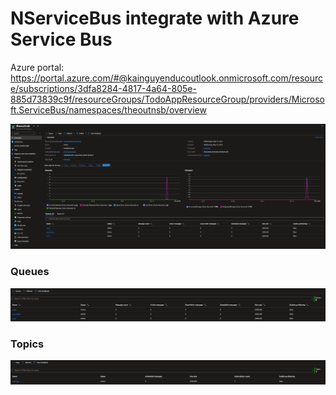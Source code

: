 # NServiceBus integrate with Azure Service Bus

Azure portal: https://portal.azure.com/#@kainguyenducoutlook.onmicrosoft.com/resource/subscriptions/3dfa8284-4817-4a64-805e-885d73839c9f/resourceGroups/TodoAppResourceGroup/providers/Microsoft.ServiceBus/namespaces/theoutnsb/overview

![alt text](../../../../../.github/NServiceBus/thumbnail.png)

### Queues

![alt text](../../../../../.github/NServiceBus/queues.png)

### Topics

![alt text](../../../../../.github/NServiceBus/topics.png)
